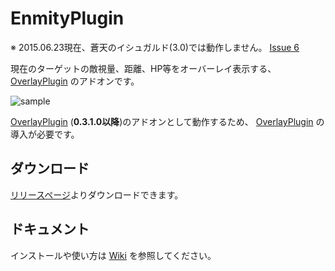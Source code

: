 # EnmityPlugin

※ 2015.06.23現在、蒼天のイシュガルド(3.0)では動作しません。
[Issue 6](https://github.com/xtuaok/ACT_EnmityPlugin/issues/6) 


現在のターゲットの敵視量、距離、HP等をオーバーレイ表示する、[OverlayPlugin](https://github.com/RainbowMage/OverlayPlugin) のアドオンです。 

![sample](https://raw.githubusercontent.com/xtuaok/ACT_EnmityPlugin/master/sample.png) 

[OverlayPlugin](https://github.com/RainbowMage/OverlayPlugin) (**0.3.1.0以降**)のアドオンとして動作するため、 [OverlayPlugin](https://github.com/RainbowMage/OverlayPlugin) の導入が必要です。

## ダウンロード

[リリースページ](https://github.com/xtuaok/ACT_EnmityPlugin/releases/latest)よりダウンロードできます。

## ドキュメント

インストールや使い方は [Wiki](https://github.com/xtuaok/ACT_EnmityPlugin/wiki) を参照してください。
